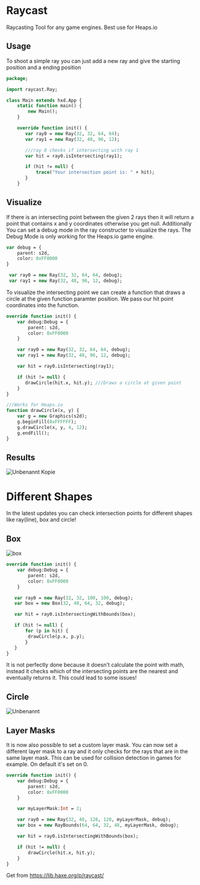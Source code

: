 # Raycast
Raycasting Tool for any game engines. Best use for Heaps.io

## Usage
To shoot a simple ray you can just add a new ray and give the starting position and a ending position

```haxe
package;

import raycast.Ray;

class Main extends hxd.App {
    static function main() {
        new Main();
    }

    override function init() {
       var ray0 = new Ray(32, 32, 64, 64);
       var ray1 = new Ray(32, 48, 96, 12);

       ///ray 0 checks if intersecting with ray 1
       var hit = ray0.isIntersecting(ray1);

       if (hit != null) {
           trace("Your intersection point is: " + hit);
       }
    }
```

## Visualize

If there is an intersecting point between the given 2 rays then it will return a point that contains x and y coordinates otherwise you get null. Additionally You can set a debug mode in the ray constructer to visualize the rays. The Debug Mode is only working for the Heaps.io game engine.

```haxe
var debug = {
    parent: s2d,
    color: 0xFF0000
}

 var ray0 = new Ray(32, 32, 64, 64, debug);
 var ray1 = new Ray(32, 48, 96, 12, debug);
```
To visualize the intersecting point we can create a function that draws a circle at the given function paramter position. We pass our hit point coordinates into the function.

```haxe
override function init() {
    var debug:Debug = {
        parent: s2d,
        color: 0xFF0000 
    }

    var ray0 = new Ray(32, 32, 64, 64, debug);
    var ray1 = new Ray(32, 48, 96, 12, debug);

    var hit = ray0.isIntersecting(ray1);

    if (hit != null) {
       drawCircle(hit.x, hit.y); ///Draws a circle at given point
    }
}

///Works for Heaps.io
function drawCircle(x, y) {
    var g = new Graphics(s2d);
    g.beginFill(0xFFFFFF);
    g.drawCircle(x, y, 4, 12);
    g.endFill();
}
 ```
 
 ## Results
 
 ![Unbenannt Kopie](https://user-images.githubusercontent.com/48133099/143768413-43219c36-8f9f-45d8-9196-0289ce9c9e9b.png)
 
 
 
 
 # Different Shapes
 
 In the latest updates you can check intersection points for different shapes like ray(line), box and circle!
 
## Box
![box](https://user-images.githubusercontent.com/95177386/145609211-0fe71ea6-8942-4b82-b6b3-69b4fa715f51.PNG)

```haxe
override function init() {
    var debug:Debug = {
        parent: s2d,
        color: 0xFF0000 
    }

   var ray0 = new Ray(32, 32, 100, 100, debug);
   var box = new Box(32, 48, 64, 32, debug);

   var hit = ray0.isIntersectingWithBounds(box);

   if (hit != null) {
       for (p in hit) {
        drawCircle(p.x, p.y);
       }
   }
}
```

It is not perfectly done because it doesn't calculate the point with math, instead it checks which of the intersecting points are the nearest and eventually returns it. This could lead to some issues!

## Circle
![Unbenannt](https://user-images.githubusercontent.com/95177386/145473129-a6cf3d70-6369-4402-afc7-24ec0f670a04.PNG)




## Layer Masks
It is now also possible to set a custom layer mask. You can now set a different layer mask to a ray and it only checks for the rays that are in the same layer mask. This can be used for collision detection in games for example. On default it's set on 0.

```haxe
override function init() {
    var debug:Debug = {
        parent: s2d,
        color: 0xFF0000
    }

    var myLayerMask:Int = 2;

    var ray0 = new Ray(32, 48, 128, 128, myLayerMask, debug);
    var box = new RayBounds(64, 64, 32, 48, myLayerMask, debug);

    var hit = ray0.isIntersectingWithBounds(box);

    if (hit != null) {
        drawCircle(hit.x, hit.y);
    }
}
```

 Get from https://lib.haxe.org/p/raycast/
